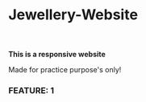 # Jewellery-Website
<br><br>
<b>This is a responsive website</b>
<p>Made for practice purpose's only!</p>
<h3>FEATURE: 1</h3>
